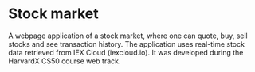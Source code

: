 # Stock market

A webpage application of a stock market, where one can quote, buy, sell stocks and see transaction history. 
The application uses real-time stock data retrieved from IEX Cloud (iexcloud.io). It was developed during the HarvardX CS50 course web track.
